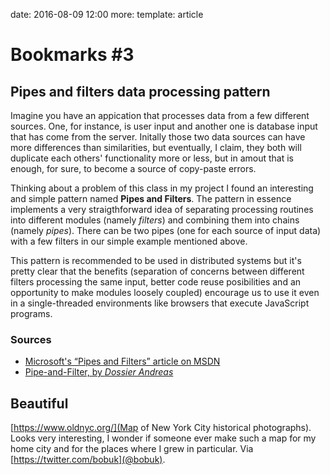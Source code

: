 date: 2016-08-09 12:00
more:
template: article

# Bookmarks #3

## Pipes and filters data processing pattern

Imagine you have an appication that processes data from a few different sources. One, for instance, is user input and another one is database input that has come from the server. Initally those two data sources can have more differences than similarities, but eventually, I claim, they both will duplicate each others' functionality more or less, but in amout that is enough, for sure, to become a source of copy-paste errors.

Thinking about a problem of this class in my project I found an interesting and simple pattern named **Pipes and Filters**. The pattern in essence implements a very straigthforward idea of separating processing routines into different modules (namely *filters*) and combining them into chains (namely *pipes*). There can be two pipes (one for each source of input data) with a few filters in our simple example mentioned above.

This pattern is recommended to be used in distributed systems but it's pretty clear that the benefits (separation of concerns between different filters processing the same input, better code reuse posibilities and an opportunity to make modules loosely coupled) encourage us to use it even in a single-threaded environments like browsers that execute JavaScript programs.

### Sources
* [Microsoft's “Pipes and Filters” article on MSDN](https://msdn.microsoft.com/en-us/library/dn568100.aspx)
* [Pipe-and-Filter, by *Dossier Andreas*](http://www.dossier-andreas.net/software_architecture/pipe_and_filter.html)

## Beautiful

[https://www.oldnyc.org/](Map of New York City historical photographs). Looks very interesting, I wonder if someone ever make such a map for my home city and for the places where I grew in particular. Via [https://twitter.com/bobuk](@bobuk).